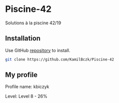 # Piscine-42

Solutions à la piscine 42/19

## Installation

Use GitHub [repository](https://github.com/KamilBczk/Piscine-42) to install.

```bash
git clone https://github.com/KamilBczk/Piscine-42
```

## My profile

Profile name: kbiczyk

Level: Level 8 - 26%
